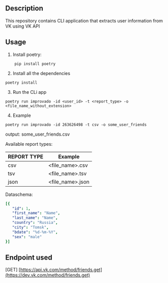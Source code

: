 ## Description

This repository contains CLI application that extracts user information from VK using VK API

## Usage
1) Install poetry:
```
    pip install poetry
```
2) Install all the dependencies
```
poetry install
```
3) Run the CLi app
```
poetry run improvado -id <user_id> -t <report_type> -o <file_name_without_extension>
```

4) Example

```
poetry run improvado -id 263626498 -t csv -o some_user_friends
```

output: some_user_friends.csv

Available report types:

| REPORT TYPE | Example          |
|-------------|------------------|
| csv         | <file_name>.csv  |                                                 |
| tsv         | <file_name>.tsv  |
| json        | <file_name>.json |

Dataschema:
```yaml
[{
   "id": 1,
   "first_name": "Name",
   "last_name": "Name",
   "country": "Russia",
   "city": "Tomsk",
   "bdate": "%d-%m-%Y",
   "sex": "male"
}]
```
## Endpoint used
[GET] [https://api.vk.com/method/friends.get](https://dev.vk.com/method/friends.get)